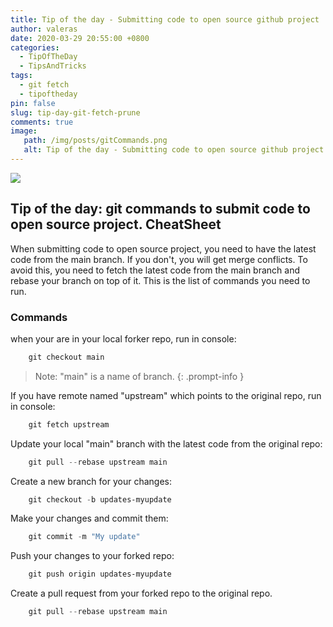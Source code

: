 ```yaml
---
title: Tip of the day - Submitting code to open source github project
author: valeras
date: 2020-03-29 20:55:00 +0800
categories:
  - TipOfTheDay
  - TipsAndTricks
tags:
  - git fetch
  - tipoftheday
pin: false
slug: tip-day-git-fetch-prune
comments: true
image: 
   path: /img/posts/gitCommands.png
   alt: Tip of the day - Submitting code to open source github project
---
```


![](/img/posts/gitCommands.png)

## Tip of the day: git commands to submit code to open source project. CheatSheet

When submitting code to open source project, you need to have the latest code from the main branch. If you don't, you will get merge conflicts. To avoid this, you need to fetch the latest code from the main branch and rebase your branch on top of it. This is the list of commands you need to run.

### Commands

when your are in your local forker repo, run in console:

```powershell
    git checkout main
```
> Note: "main" is a name of branch.
{: .prompt-info }

If you have remote named "upstream" which points to the original repo, run in console:

```powershell
    git fetch upstream
```

Update your local "main" branch with the latest code from the original repo:

```powershell
    git pull --rebase upstream main
```

Create a new branch for your changes:

```powershell
    git checkout -b updates-myupdate
```

Make your changes and commit them:

```powershell
    git commit -m "My update"
```

Push your changes to your forked repo:

```powershell
    git push origin updates-myupdate
```

Create a pull request from your forked repo to the original repo.

```powershell
    git pull --rebase upstream main
```

